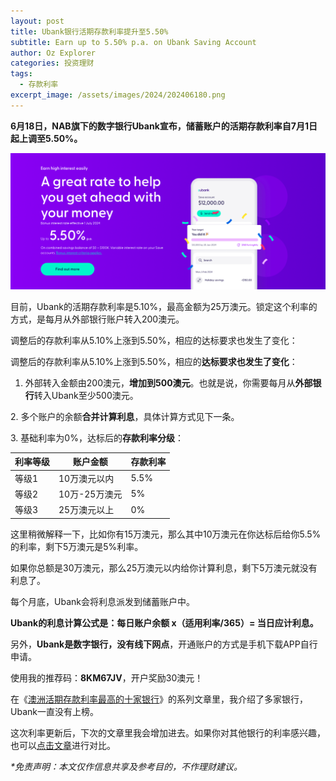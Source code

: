 ```yaml
---
layout: post
title: Ubank银行活期存款利率提升至5.50%
subtitle: Earn up to 5.50% p.a. on Ubank Saving Account
author: Oz Explorer
categories: 投资理财
tags:
  - 存款利率
excerpt_image: /assets/images/2024/202406180.png
---
```

**6月18日，NAB旗下的数字银行Ubank宣布，储蓄账户的活期存款利率自7月1日起上调至5.50%。**

![202406180](/assets/images/2024/202406180.png)

目前，Ubank的活期存款利率是5.10%，最高金额为25万澳元。锁定这个利率的方式，是每月从外部银行账户转入200澳元。

调整后的存款利率从5.10%上涨到5.50%，相应的达标要求也发生了变化：

调整后的存款利率从5.10%上涨到5.50%，相应的**达标要求也发生了变化**：

1. 外部转入金额由200澳元，**增加到500澳元**。也就是说，你需要每月从**外部银行**转入Ubank至少500澳元。
  
2. 多个账户的余额**合并计算利息**，具体计算方式见下一条。

3. 基础利率为0%，达标后的**存款利率分级**：

| 利率等级 | 账户金额 | 存款利率 |
| -----| ---- | ---- |
| 等级1 | 10万澳元以内 | 5.5% |
| 等级2 | 10万-25万澳元 | 5% |
| 等级3 | 25万澳元以上 | 0% |

这里稍微解释一下，比如你有15万澳元，那么其中10万澳元在你达标后给你5.5%的利率，剩下5万澳元是5%利率。

如果你总额是30万澳元，那么25万澳元以内给你计算利息，剩下5万澳元就没有利息了。

每个月底，Ubank会将利息派发到储蓄账户中。

**Ubank的利息计算公式是：每日账户余额 x（适用利率/365）= 当日应计利息。**

另外，**Ubank是数字银行，没有线下网点**，开通账户的方式是手机下载APP自行申请。

使用我的推荐码：**8KM67JV**，开户奖励30澳元！

在《[澳洲活期存款利率最高的十家银行](https://www.ozexplorers.com/投资理财/2024/04/02/top-ten-high-interest-savings-account-in-australia.html)》的系列文章里，我介绍了多家银行，Ubank一直没有上榜。

这次利率更新后，下次的文章里我会增加进去。如果你对其他银行的利率感兴趣，也可以[点击文章](https://www.ozexplorers.com/投资理财/2024/04/02/top-ten-high-interest-savings-account-in-australia.html)进行对比。

_*免责声明：本文仅作信息共享及参考目的，不作理财建议。_

